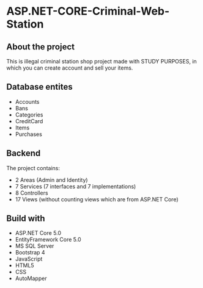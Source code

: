 # ASP.NET-CORE-Criminal-Web-Station
 
## About the project
  This is illegal criminal station shop project made with STUDY PURPOSES, in which you can create account and sell your items.
## Database entites
- Accounts
- Bans
- Categories
- CreditCard
- Items
- Purchases
## Backend
  The project contains:
- 2 Areas (Admin and Identity)
- 7 Services (7 interfaces and 7 implementations)
- 8 Controllers
- 17 Views (without counting views which are from ASP.NET Core)
## Build with
- ASP.NET Core 5.0
- EntityFramework Core 5.0
- MS SQL Server
- Bootstrap 4
- JavaScript
- HTML5
- CSS
- AutoMapper
